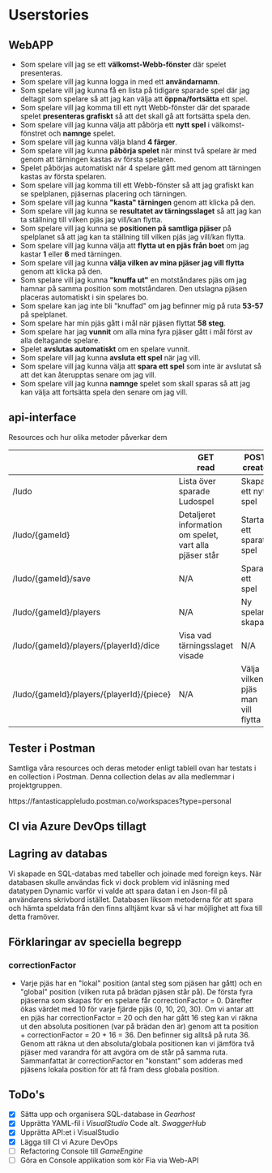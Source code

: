 ﻿# Userstories
## WebAPP
- Som spelare vill jag se ett **välkomst-Webb-fönster** där spelet presenteras.
- Som spelare vill jag kunna logga in med ett **användarnamn**.
- Som spelare vill jag kunna få en lista på tidigare sparade spel där jag deltagit som spelare så att jag kan välja att **öppna/fortsätta** ett spel.
- Som spelare vill jag komma till ett nytt Webb-fönster där det sparade spelet **presenteras grafiskt** så att det skall gå att fortsätta spela den.
- Som spelare vill jag kunna välja att påbörja ett **nytt spel** i välkomst-fönstret och **namnge** spelet.
- Som spelare vill jag kunna välja bland **4 färger**.
- Som spelare vill jag kunna **påbörja spelet** när minst två spelare är med genom att tärningen kastas av första spelaren.
- Spelet påbörjas automatiskt när 4 spelare gått med genom att tärningen kastas av första spelaren.
- Som spelare vill jag komma till ett Webb-fönster så att jag grafiskt kan se spelplanen, pjäsernas placering och tärningen.
- Som spelare vill jag kunna **"kasta" tärningen** genom att klicka på den.
- Som spelare vill jag kunna se **resultatet av tärningsslaget** så att jag kan ta ställning till vilken pjäs jag vill/kan flytta.
- Som spelare vill jag kunna se **positionen på samtliga pjäser** på spelplanet så att jag kan ta ställning till vilken pjäs jag vill/kan flytta.
- Som spelare vill jag kunna välja att **flytta ut en pjäs från boet** om jag kastar **1** eller **6** med tärningen.
- Som spelare vill jag kunna **välja vilken av mina pjäser jag vill flytta** genom att klicka på den.
- Som spelare vill jag kunna **"knuffa ut"** en motståndares pjäs om jag hamnar på samma position som motståndaren. Den utslagna pjäsen placeras automatiskt i sin spelares bo.
- Som spelare kan jag inte bli "knuffad" om jag befinner mig på ruta **53-57** på spelplanet.
- Som spelare har min pjäs gått i mål när pjäsen flyttat **58 steg**.
- Som spelare har jag **vunnit** om alla mina fyra pjäser gått i mål först av alla deltagande spelare.
- Spelet **avslutas automatiskt** om en spelare vunnit.
- Som spelare vill jag kunna **avsluta ett spel** när jag vill.
- Som spelare vill jag kunna välja att **spara ett spel** som inte är avslutat så att det kan återupptas senare om jag vill.
- Som spelare vill jag kunna **namnge** spelet som skall sparas så att jag kan välja att fortsätta spela den senare om jag vill.

## api-interface
<p>Resources och hur olika metoder påverkar dem</p>
<table>
<thead>
<tr>
<th></th>
<th>GET<br>read</th>
<th>POST<br>create</th>
<th>PUT<br>update</th>
<th>DELETE<br>delete</th>
</tr>
</thead>
<tbody>
<tr>
<td>/ludo</td>
<td>Lista över sparade Ludospel</td>
<td>Skapa ett nytt spel</td>
<td>N/A</td>
<td>N/A</td>
</tr>
<tr>
<td>/ludo/{gameId}</td>
<td>Detaljeret information om spelet, vart alla pjäser står</td>
<td>Starta ett sparat spel</td>
<td>N/A</td>
<td>Ta bort ett sparat spel</td>
</tr>
<tr>
<td>/ludo/{gameId}/save</td>
<td>N/A</td>
<td>Spara ett spel</td>
<td>N/A</td>
<td>N/A</td>
</tr>
<tr>
<td>/ludo/{gameId}/players</td>
<td>N/A</td>
<td>Ny spelare skapas</td>
<td>N/A</td>
<td>N/A</td>
</tr>
<tr>
<td>/ludo/{gameId}/players/{playerId}/dice</td>
<td>Visa vad tärningsslaget visade</td>
<td>N/A</td>
<td>N/A</td>
<td>N/A</td>
</tr>
<tr>
<td>/ludo/{gameId}/players/{playerId}/{piece}</td>
<td>N/A</td>
<td>Välja vilken pjäs man vill flytta</td>
<td>N/A</td>
<td>N/A</td>
</tr>
</tbody>
</table>
</p>

## Tester i Postman
<p>Samtliga våra resources och deras metoder enligt tablell ovan har testats i en collection i Postman. Denna collection delas av alla medlemmar i projektgruppen.</p>
https://fantasticappleludo.postman.co/workspaces?type=personal</p>

## CI via Azure DevOps tillagt
## Lagring av databas
<p>Vi skapade en SQL-databas med tabeller och joinade med foreign keys. När databasen skulle användas fick vi dock problem vid inläsning med datatypen Dynamic varför vi valde att spara datan i en Json-fil på användarens skrivbord istället. Databasen liksom metoderna för att spara och hämta speldata från den finns alltjämt kvar så vi har möjlighet att fixa till detta framöver.</p>

## Förklaringar av speciella begrepp
### correctionFactor

- Varje pjäs har en "lokal" position (antal steg som pjäsen har gått) och en "global" position (vilken ruta på brädan pjäsen står på). De första fyra pjäserna som skapas för en spelare får correctionFactor = 0. Därefter ökas värdet med 10 för varje fjärde pjäs (0, 10, 20, 30). Om vi antar att en pjäs har correctionFactor = 20 och den har gått 16 steg kan vi räkna ut den absoluta positionen (var på brädan den är) genom att ta position + correctionFactor = 20 + 16 = 36. Den befinner sig alltså på ruta 36. Genom att räkna ut den absoluta/globala positionen kan vi jämföra två pjäser med varandra för att avgöra om de står på samma ruta.
Sammanfattat är correctionFactor en "konstant" som adderas med pjäsens lokala position för att få fram dess globala position.

## ToDo's
- [x] Sätta upp och organisera SQL-database in *Gearhost* <br>
- [x] Upprätta YAML-fil i *VisualStudio* Code alt. *SwaggerHub*
- [x] Upprätta API:et i VisualStudio
- [x] Lägga till CI vi Azure DevOps
- [ ] Refactoring Console till *GameEngine*
- [ ] Göra en Console applikation som kör Fia via Web-API
